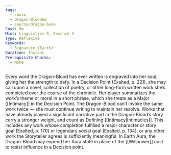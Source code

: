 ```yaml
---
tags:
  - charm
  - Dragon-Blooded
  - source/dragon-book
Cost: 5m
Mins: Linguistics 5, Essence 3
Type: Reflexive
Keywords:
  - Signature (Earth)
Duration: Instant
Prerequisite Charms:
  - None
---
```

Every word the Dragon-Blood has ever written is engraved into her soul, giving her the strength to defy. In a Decision Point (Exalted, p. 221), she may call upon a novel, collection of poetry, or other long-form written work she’s completed over the course of the chronicle. Her player summarizes the work’s theme or moral in a short phrase, which she treats as a Major [[Intimacy]] in the Decision Point. The Dragon-Blood can’t invoke the same work twice — she must continue writing to maintain her resolve. Works that have already played a significant narrative part in the Dragon-Blood’s story carry a stronger weight, and count as Defining [[Intimacy|Intimacies]]. This includes any work whose completion fulfilled a major character or story goal (Exalted, p. 170) or legendary social goal (Exalted, p. 134), or any other work the Storyteller agrees is sufficiently meaningful. In Earth Aura, the Dragon-Blood may expend her Aura state in place of the [[Willpower]] cost to resist influence in a Decision point.